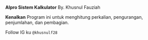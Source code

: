 **Alpro Sistem Kalkulator**
By. Khusnul Fauziah

**Kenalkan**
Program ini untuk menghitung perkalian, pengurangan, penjumlahan, dan pembagian.

Follow IG ku  `@khusnulf28` 
